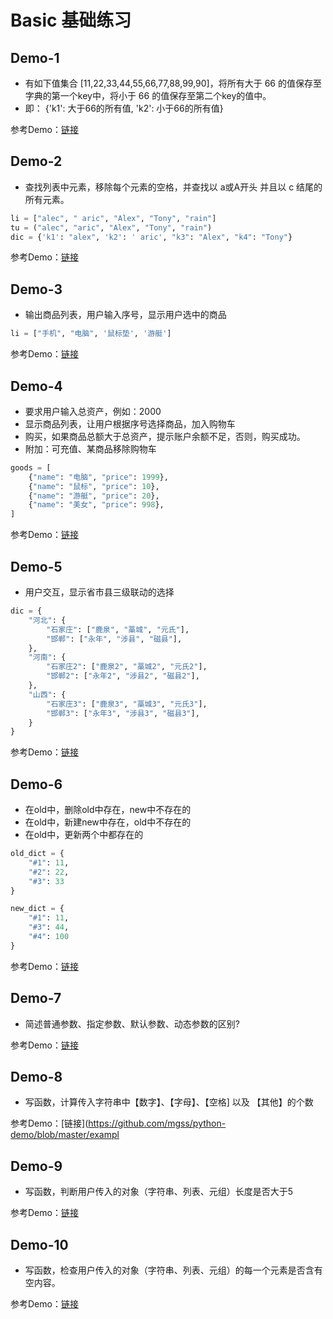 # Basic 基础练习

## Demo-1

* 有如下值集合 [11,22,33,44,55,66,77,88,99,90]，将所有大于 66 的值保存至字典的第一个key中，将小于 66 的值保存至第二个key的值中。
* 即： {'k1': 大于66的所有值, 'k2': 小于66的所有值}

 参考Demo：[链接](https://github.com/mgss/python-demo/blob/master/example/basic/demo1.py)

## Demo-2

* 查找列表中元素，移除每个元素的空格，并查找以 a或A开头 并且以 c 结尾的所有元素。

```python
li = ["alec", " aric", "Alex", "Tony", "rain"]
tu = ("alec", "aric", "Alex", "Tony", "rain")
dic = {'k1': "alex", 'k2': ' aric', "k3": "Alex", "k4": "Tony"}
```

 参考Demo：[链接](https://github.com/mgss/python-demo/blob/master/example/basic/demo2.py)


## Demo-3

* 输出商品列表，用户输入序号，显示用户选中的商品

```python
li = ["手机", "电脑", '鼠标垫', '游艇']
```

 参考Demo：[链接](https://github.com/mgss/python-demo/blob/master/example/basic/demo3.py)


## Demo-4

* 要求用户输入总资产，例如：2000
* 显示商品列表，让用户根据序号选择商品，加入购物车
* 购买，如果商品总额大于总资产，提示账户余额不足，否则，购买成功。
* 附加：可充值、某商品移除购物车

```python
goods = [
    {"name": "电脑", "price": 1999},
    {"name": "鼠标", "price": 10},
    {"name": "游艇", "price": 20},
    {"name": "美女", "price": 998},
]
```

 参考Demo：[链接](https://github.com/mgss/python-demo/blob/master/example/basic/demo4.py)


## Demo-5

* 用户交互，显示省市县三级联动的选择

```python
dic = {
    "河北": {
        "石家庄": ["鹿泉", "藁城", "元氏"],
        "邯郸": ["永年", "涉县", "磁县"],
    },
    "河南": {
        "石家庄2": ["鹿泉2", "藁城2", "元氏2"],
        "邯郸2": ["永年2", "涉县2", "磁县2"],
    },
    "山西": {
        "石家庄3": ["鹿泉3", "藁城3", "元氏3"],
        "邯郸3": ["永年3", "涉县3", "磁县3"],
    }
}
```

 参考Demo：[链接](https://github.com/mgss/python-demo/blob/master/example/basic/demo5.py)

 ## Demo-6

* 在old中，删除old中存在，new中不存在的
* 在old中，新建new中存在，old中不存在的
* 在old中，更新两个中都存在的

```python
old_dict = {
    "#1": 11,
    "#2": 22,
    "#3": 33
}

new_dict = {
    "#1": 11,
    "#3": 44,
    "#4": 100
}
```

 参考Demo：[链接](https://github.com/mgss/python-demo/blob/master/example/basic/demo6.py)

 ## Demo-7

* 简述普通参数、指定参数、默认参数、动态参数的区别?


 参考Demo：[链接](https://github.com/mgss/python-demo/blob/master/example/basic/demo7.py)

 ## Demo-8

* 写函数，计算传入字符串中【数字】、【字母】、【空格] 以及 【其他】的个数


 参考Demo：[链接](https://github.com/mgss/python-demo/blob/master/exampl

 ## Demo-9

* 写函数，判断用户传入的对象（字符串、列表、元组）长度是否大于5


 参考Demo：[链接](https://github.com/mgss/python-demo/blob/master/example/basic/demo9.py)

 ## Demo-10

* 写函数，检查用户传入的对象（字符串、列表、元组）的每一个元素是否含有空内容。


 参考Demo：[链接](https://github.com/mgss/python-demo/blob/master/example/basic/demo9.py)